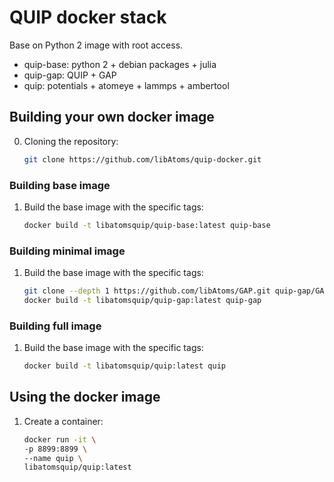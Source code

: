 #  QUIP docker stack

Base on Python 2 image with root access.

- quip-base: python 2 + debian packages + julia
- quip-gap: QUIP + GAP
- quip: potentials + atomeye + lammps + ambertool 


## Building your own docker image
0. Cloning the repository:
   ```bash
   git clone https://github.com/libAtoms/quip-docker.git
   ```
### Building base image
1. Build the base image with the specific tags:
   ```bash
   docker build -t libatomsquip/quip-base:latest quip-base
   ```

### Building minimal image
1. Build the base image with the specific tags:
   ```bash
   git clone --depth 1 https://github.com/libAtoms/GAP.git quip-gap/GAP
   docker build -t libatomsquip/quip-gap:latest quip-gap
   ```

### Building full image
1. Build the base image with the specific tags:
   ```bash
   docker build -t libatomsquip/quip:latest quip
   ```

## Using the docker image
1. Create a container:
   ```bash
   docker run -it \
   -p 8899:8899 \
   --name quip \
   libatomsquip/quip:latest 
   ```
   